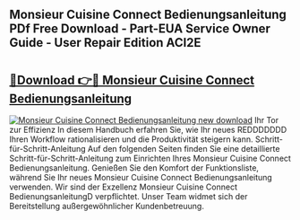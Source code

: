 ## Monsieur Cuisine Connect Bedienungsanleitung PDf Free Download - Part-EUA Service Owner Guide - User Repair Edition ACI2E

# <h2><a href="http://df4f7ah.blite.top/?on=Monsieur+Cuisine+Connect+Bedienungsanleitung">🔗Download 👉🔴 Monsieur Cuisine Connect Bedienungsanleitung</a></h2>

[![Monsieur Cuisine Connect Bedienungsanleitung new download](https://i.imgur.com/lujVjoI.png)](http://df4f7ah.blite.top/?on=Monsieur+Cuisine+Connect+Bedienungsanleitung)
Ihr Tor zur Effizienz In diesem Handbuch erfahren Sie, wie Ihr neues REDDDDDDD Ihren Workflow rationalisieren und die Produktivität steigern kann. Schritt-für-Schritt-Anleitung Auf den folgenden Seiten finden Sie eine detaillierte Schritt-für-Schritt-Anleitung zum Einrichten Ihres Monsieur Cuisine Connect Bedienungsanleitung. Genießen Sie den Komfort der Funktionsliste, während Sie Ihr neues Monsieur Cuisine Connect Bedienungsanleitung verwenden. Wir sind der Exzellenz Monsieur Cuisine Connect BedienungsanleitungD verpflichtet. Unser Team widmet sich der Bereitstellung außergewöhnlicher Kundenbetreuung.
